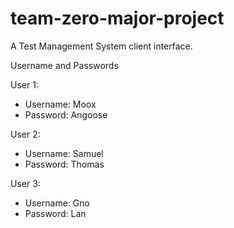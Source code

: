 # team-zero-major-project
A Test Management System client interface.

Username and Passwords

User 1:
- Username: Moox
- Password: Angoose

User 2:
- Username: Samuel
- Password: Thomas

User 3:
- Username: Gno
- Password: Lan
